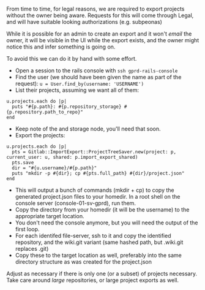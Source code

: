 From time to time, for legal reasons, we are required to export projects without the owner being aware.  Requests for this will come through Legal, and will have suitable looking authorizations (e.g. subpeonas)

While it is possible for an admin to create an export and it won't *email* the owner, it will be visible in the UI while the export exists, and the owner might notice this and infer something is going on.

To avoid this we can do it by hand with some effort.

* Open a session to the rails console with ```ssh gprd-rails-console```
* Find the user (we should have been given the name as part of the request): ```u = User.find_by(username: 'USERNAME')```
* List their projects, assuming we want all of them:
```
u.projects.each do |p|
  puts "#{p.path}: #{p.repository_storage} #{p.repository.path_to_repo}"
end
```
* Keep note of the and storage node, you'll need that soon.
* Export the projects:
```
u.projects.each do |p|
  pts = Gitlab::ImportExport::ProjectTreeSaver.new(project: p, current_user: u, shared: p.import_export_shared)
  pts.save
  dir = "#{u.username}/#{p.path}"
  puts "mkdir -p #{dir}; cp #{pts.full_path} #{dir}/project.json"
end
```
* This will output a bunch of commands (mkdir + cp) to copy the generated project.json files to your homedir.  In a root shell on the console server (console-01-sv-gprd), run them.
* Copy the directory from your homedir (it will be the username) to the appropriate target location.
* You don't need the console anymore, but you will need the output of the first loop.
* For each identifed file-server, ssh to it and copy the identified repository, and the wiki.git variant (same hashed path, but .wiki.git replaces .git)
* Copy these to the target location as well, preferably into the same directory structure as was created for the project.json

Adjust as necessary if there is only one (or a subset) of projects necessary.  Take care around *large* repositories, or large project exports as well.
